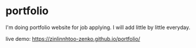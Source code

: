 # portfolio
I'm doing portfolio website for job applying. I will add little by little everyday.


live demo: https://zinlinnhtoo-zenko.github.io/portfolio/
